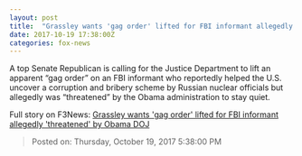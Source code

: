 ```yaml
---
layout: post
title:  "Grassley wants 'gag order' lifted for FBI informant allegedly 'threatened' by Obama DOJ"
date: 2017-10-19 17:38:00Z
categories: fox-news
---
```


A top Senate Republican is calling for the Justice Department to lift an apparent “gag order” on an FBI informant who reportedly helped the U.S. uncover a corruption and bribery scheme by Russian nuclear officials but allegedly was “threatened” by the Obama administration to stay quiet.


Full story on F3News: [Grassley wants 'gag order' lifted for FBI informant allegedly 'threatened' by Obama DOJ](http://www.f3nws.com/n/XqAQgH)

> Posted on: Thursday, October 19, 2017 5:38:00 PM
